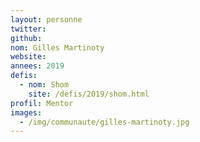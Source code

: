```yaml
---
layout: personne
twitter:
github:
nom: Gilles Martinoty
website:
annees: 2019
defis:
  - nom: Shom
    site: /defis/2019/shom.html
profil: Mentor
images:
  - /img/communaute/gilles-martinoty.jpg
---
```

